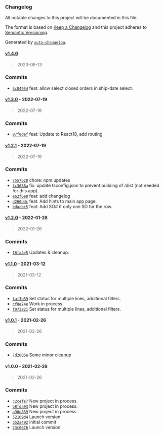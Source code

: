 ### Changelog

All notable changes to this project will be documented in this file.

The format is based on [Keep a Changelog](https://keepachangelog.com/en/1.0.0/)
and this project adheres to [Semantic Versioning](https://semver.org/spec/v2.0.0.html).

Generated by [`auto-changelog`](https://github.com/CookPete/auto-changelog).

#### [v1.4.0](https://github.com/UtahGooner/edi-order-status/compare/v1.3.0...v1.4.0)

> 2023-09-13

### Commits

- [`5c84954`](https://github.com/UtahGooner/edi-order-status/commit/5c84954f194b156f489f0ea67931e0757674db46)  feat: allow select closed orders in ship-date select.

#### [v1.3.0](https://github.com/UtahGooner/edi-order-status/compare/v1.2.1...v1.3.0) - 2022-07-19

> 2022-07-19

### Commits

- [`07f0def`](https://github.com/UtahGooner/edi-order-status/commit/07f0def5e31548e6023d83116e66a44ade33ea1b)  feat: Update to React18, add routing

#### [v1.2.1](https://github.com/UtahGooner/edi-order-status/compare/v1.2.0...v1.2.1) - 2022-07-19

> 2022-07-19

### Commits

- [`7557b20`](https://github.com/UtahGooner/edi-order-status/commit/7557b206c95a2446a0ca50319a2bddc9ecf81a27)  chore: npm updates
- [`fc3038a`](https://github.com/UtahGooner/edi-order-status/commit/fc3038a2dc51047717203ff1ccfe372182b47656)  fix: update tsconfig.json to prevent building of /dist (not needed for this app).
- [`e62f6e0`](https://github.com/UtahGooner/edi-order-status/commit/e62f6e0dc4155cc1d4faba01903f384ece65b3ef)  feat: add changelog
- [`d260ddc`](https://github.com/UtahGooner/edi-order-status/commit/d260ddc9cc19775464cb1b0941818d90ea8935dc)  feat: Add hints to main app page.
- [`bdacbc5`](https://github.com/UtahGooner/edi-order-status/commit/bdacbc5d4c7fda0842141c313809087a51b61e61)  feat: Add SO# if only one SO for the row.

#### [v1.2.0](https://github.com/UtahGooner/edi-order-status/compare/v1.1.0...v1.2.0) - 2022-01-26

> 2022-01-26

### Commits

- [`16fa4e5`](https://github.com/UtahGooner/edi-order-status/commit/16fa4e56e6305d6e5f901337cf150c04fe90cff5)  Updates & cleanup.

#### [v1.1.0](https://github.com/UtahGooner/edi-order-status/compare/v1.0.1...v1.1.0) - 2021-03-12

> 2021-03-12

### Commits

- [`faf3b39`](https://github.com/UtahGooner/edi-order-status/commit/faf3b390360412f085de4cb681c99d2bf8363b53)  Set status for multiple lines, additional filters.
- [`cf8e74e`](https://github.com/UtahGooner/edi-order-status/commit/cf8e74edda0c8c8a2d9c534be0de2e44835abdd6)  Work in process
- [`f073821`](https://github.com/UtahGooner/edi-order-status/commit/f0738212b7836cc4288b7b44cf82d00d06908d54)  Set status for multiple lines, additional filters.

#### [v1.0.1](https://github.com/UtahGooner/edi-order-status/compare/v1.0.0...v1.0.1) - 2021-02-26

> 2021-02-26

### Commits

- [`7d2005e`](https://github.com/UtahGooner/edi-order-status/commit/7d2005e51241af25f57289e8439cc70bd1d2ee3d)  Some minor cleanup

#### v1.0.0 - 2021-02-26

> 2021-02-26

### Commits

- [`c2cefe7`](https://github.com/UtahGooner/edi-order-status/commit/c2cefe70104f07316eef3a4d2d6292e825d229ef)  New project in process.
- [`b8fda93`](https://github.com/UtahGooner/edi-order-status/commit/b8fda935c41ead1c76dba52e442354450709bf9d)  New project in process.
- [`a90e839`](https://github.com/UtahGooner/edi-order-status/commit/a90e8397dc1709633fcad7fa2d910dd66fcc5d08)  New project in process.
- [`52169d4`](https://github.com/UtahGooner/edi-order-status/commit/52169d48ec054f6e9164f41cbf6ea08e4a20afcf)  Launch version.
- [`b52a492`](https://github.com/UtahGooner/edi-order-status/commit/b52a492a21a353b187dbbf4fa2f407292de816cb)  Initial commit
- [`23c0676`](https://github.com/UtahGooner/edi-order-status/commit/23c0676f197f00b2cf9aeb530ea81792fc07ef9b)  Launch version.
